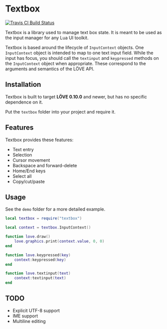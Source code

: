 # Textbox
[![Travis CI Build Status](https://api.travis-ci.org/LPGhatguy/textbox.svg?branch=master)](https://travis-ci.org/LPGhatguy/textbox)

Textbox is a library used to manage text box state. It is meant to be used as the input manager for any Lua UI toolkit.

Textbox is based around the lifecycle of `InputContext` objects. One `InputContext` object is intended to map to one text input field. While the input has focus, you should call the `textinput` and `keypressed` methods on the `InputContext` object when appropriate. These correspond to the arguments and semantics of the LÖVE API.

## Installation
Textbox is built to target **LÖVE 0.10.0** and newer, but has no specific dependence on it.

Put the `textbox` folder into your project and require it.

## Features
Textbox provides these features:

- Text entry
- Selection
- Cursor movement
- Backspace and forward-delete
- Home/End keys
- Select all
- Copy/cut/paste

## Usage
See the `demo` folder for a more detailed example.

```lua
local textbox = require("textbox")

local context = textbox.InputContext()

function love.draw()
	love.graphics.print(context.value, 0, 0)
end

function love.keypressed(key)
	context:keypressed(key)
end

function love.textinput(text)
	context:textinput(text)
end
```

## TODO
- Explicit UTF-8 support
- IME support
- Multiline editing